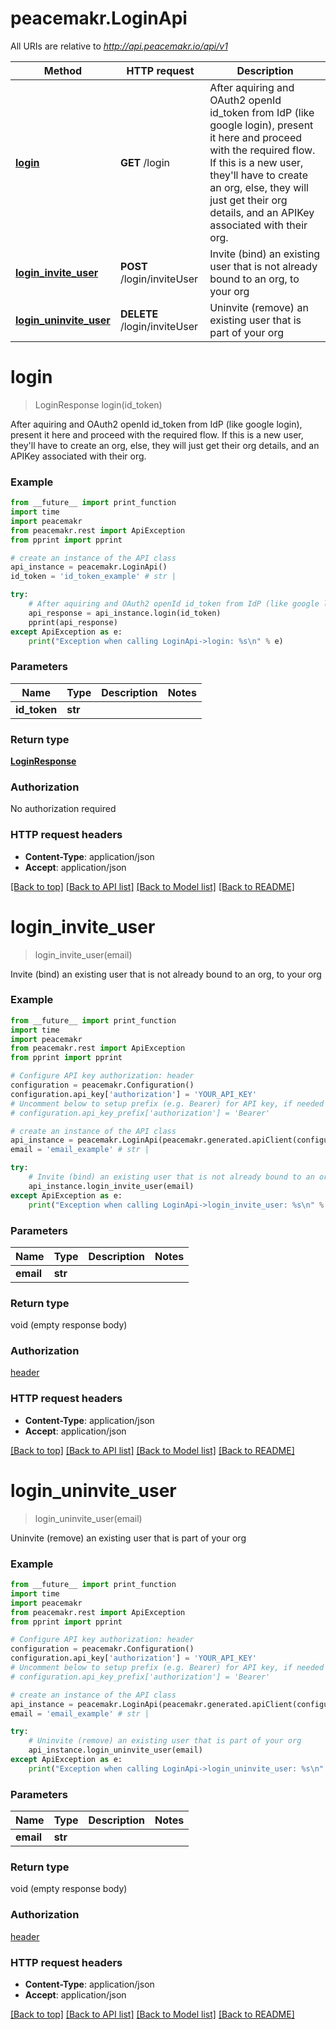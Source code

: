 # peacemakr.LoginApi

All URIs are relative to *http://api.peacemakr.io/api/v1*

Method | HTTP request | Description
------------- | ------------- | -------------
[**login**](LoginApi.md#login) | **GET** /login | After aquiring and OAuth2 openId id_token from IdP (like google login), present it here and proceed with the required flow.  If this is a new user, they&#39;ll have to create an org, else, they will just get their org details, and an APIKey associated with their org.
[**login_invite_user**](LoginApi.md#login_invite_user) | **POST** /login/inviteUser | Invite (bind) an existing user that is not already bound to an org, to your org
[**login_uninvite_user**](LoginApi.md#login_uninvite_user) | **DELETE** /login/inviteUser | Uninvite (remove) an existing user that is part of your org


# **login**
> LoginResponse login(id_token)

After aquiring and OAuth2 openId id_token from IdP (like google login), present it here and proceed with the required flow.  If this is a new user, they'll have to create an org, else, they will just get their org details, and an APIKey associated with their org.

### Example
```python
from __future__ import print_function
import time
import peacemakr
from peacemakr.rest import ApiException
from pprint import pprint

# create an instance of the API class
api_instance = peacemakr.LoginApi()
id_token = 'id_token_example' # str | 

try:
    # After aquiring and OAuth2 openId id_token from IdP (like google login), present it here and proceed with the required flow.  If this is a new user, they'll have to create an org, else, they will just get their org details, and an APIKey associated with their org.
    api_response = api_instance.login(id_token)
    pprint(api_response)
except ApiException as e:
    print("Exception when calling LoginApi->login: %s\n" % e)
```

### Parameters

Name | Type | Description  | Notes
------------- | ------------- | ------------- | -------------
 **id_token** | **str**|  | 

### Return type

[**LoginResponse**](LoginResponse.md)

### Authorization

No authorization required

### HTTP request headers

 - **Content-Type**: application/json
 - **Accept**: application/json

[[Back to top]](#) [[Back to API list]](../README.md#documentation-for-api-endpoints) [[Back to Model list]](../README.md#documentation-for-models) [[Back to README]](../README.md)

# **login_invite_user**
> login_invite_user(email)

Invite (bind) an existing user that is not already bound to an org, to your org

### Example
```python
from __future__ import print_function
import time
import peacemakr
from peacemakr.rest import ApiException
from pprint import pprint

# Configure API key authorization: header
configuration = peacemakr.Configuration()
configuration.api_key['authorization'] = 'YOUR_API_KEY'
# Uncomment below to setup prefix (e.g. Bearer) for API key, if needed
# configuration.api_key_prefix['authorization'] = 'Bearer'

# create an instance of the API class
api_instance = peacemakr.LoginApi(peacemakr.generated.apiClient(configuration))
email = 'email_example' # str | 

try:
    # Invite (bind) an existing user that is not already bound to an org, to your org
    api_instance.login_invite_user(email)
except ApiException as e:
    print("Exception when calling LoginApi->login_invite_user: %s\n" % e)
```

### Parameters

Name | Type | Description  | Notes
------------- | ------------- | ------------- | -------------
 **email** | **str**|  | 

### Return type

void (empty response body)

### Authorization

[header](../README.md#header)

### HTTP request headers

 - **Content-Type**: application/json
 - **Accept**: application/json

[[Back to top]](#) [[Back to API list]](../README.md#documentation-for-api-endpoints) [[Back to Model list]](../README.md#documentation-for-models) [[Back to README]](../README.md)

# **login_uninvite_user**
> login_uninvite_user(email)

Uninvite (remove) an existing user that is part of your org

### Example
```python
from __future__ import print_function
import time
import peacemakr
from peacemakr.rest import ApiException
from pprint import pprint

# Configure API key authorization: header
configuration = peacemakr.Configuration()
configuration.api_key['authorization'] = 'YOUR_API_KEY'
# Uncomment below to setup prefix (e.g. Bearer) for API key, if needed
# configuration.api_key_prefix['authorization'] = 'Bearer'

# create an instance of the API class
api_instance = peacemakr.LoginApi(peacemakr.generated.apiClient(configuration))
email = 'email_example' # str | 

try:
    # Uninvite (remove) an existing user that is part of your org
    api_instance.login_uninvite_user(email)
except ApiException as e:
    print("Exception when calling LoginApi->login_uninvite_user: %s\n" % e)
```

### Parameters

Name | Type | Description  | Notes
------------- | ------------- | ------------- | -------------
 **email** | **str**|  | 

### Return type

void (empty response body)

### Authorization

[header](../README.md#header)

### HTTP request headers

 - **Content-Type**: application/json
 - **Accept**: application/json

[[Back to top]](#) [[Back to API list]](../README.md#documentation-for-api-endpoints) [[Back to Model list]](../README.md#documentation-for-models) [[Back to README]](../README.md)

